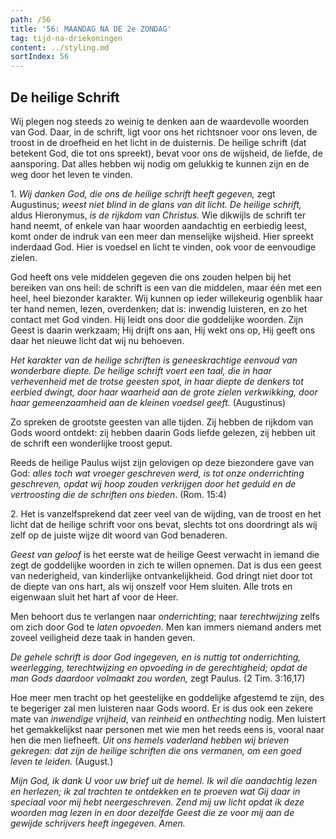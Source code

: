 ```yaml
---
path: /56
title: '56: MAANDAG NA DE 2e ZONDAG'
tag: tijd-na-driekoningen
content: ../styling.md
sortIndex: 56
---
```


## De heilige Schrift

Wij plegen nog steeds zo weinig te denken aan de waardevolle woorden van God. Daar, in de schrift, ligt voor ons het richtsnoer voor ons leven, de troost in de droefheid en het licht in de duisternis. De heilige schrift (dat betekent God, die tot ons spreekt), bevat voor ons de wijsheid, de liefde, de aansporing. Dat alles hebben wij nodig om gelukkig te kunnen zijn en de weg door het
leven te vinden.

1\. _Wij danken God, die ons de heilige schrift heeft gegeven,_ zegt Augustinus; _weest niet blind in de glans van dit licht._ _De heilige schrift,_ aldus Hieronymus, _is de rijkdom van Christus._ Wie dikwijls de schrift ter hand neemt, of enkele van haar woorden aandachtig en eerbiedig leest, komt onder de indruk van een meer dan menselijke wijsheid. Hier spreekt inderdaad God. Hier is voedsel en licht te vinden, ook voor de eenvoudige zielen.

God heeft ons vele middelen gegeven die ons zouden helpen bij het bereiken van ons heil: de schrift is een van die middelen, maar één met een heel, heel biezonder karakter. Wij kunnen op ieder willekeurig ogenblik haar ter hand nemen, lezen, overdenken; dat is: inwendig luisteren, en zo het contact met God vinden. Hij leidt ons door die goddelijke woorden. Zijn Geest is daarin werkzaam; Hij drijft ons aan, Hij wekt ons op, Hij geeft ons daar het nieuwe licht dat wij nu behoeven.

_Het karakter van de heilige schriften is geneeskrachtige eenvoud van wonderbare diepte. De heilige schrift voert een taal, die in haar verhevenheid met de trotse geesten spot, in haar diepte de denkers tot eerbied dwingt, door haar waarheid aan de grote zielen verkwikking, door haar gemeenzaamheid aan de kleinen voedsel geeft._ (Augustinus)

Zo spreken de grootste geesten van alle tijden. Zij hebben de rijkdom van Gods woord ontdekt: zij hebben daarin Gods liefde gelezen, zij hebben uit de schrift een wonderlijke troost geput.

Reeds de heilige Paulus wijst zijn gelovigen op deze biezondere gave van God: _alles toch wat vroeger geschreven werd, is tot onze onderrichting geschreven, opdat wij hoop zouden verkrijgen door het geduld en de vertroosting die de schriften ons bieden_. (Rom. 15:4)

2\. Het is vanzelfsprekend dat zeer veel van de wijding, van de troost en het licht dat de heilige schrift voor ons bevat, slechts tot ons doordringt als wij zelf op de juiste wijze dit woord van God benaderen.

_Geest van geloof_ is het eerste wat de heilige Geest verwacht in iemand die zegt de goddelijke woorden in zich te willen opnemen. Dat is dus een geest van nederigheid, van kinderlijke ontvankelijkheid. God dringt niet door tot de diepte van ons hart, als wij onszelf voor Hem sluiten. Alle trots en eigenwaan sluit het hart af voor de Heer.

Men behoort dus te verlangen naar _onderrichting_; naar _terechtwijzing_ zelfs om zich door God te _laten opvoeden_. Men kan immers niemand anders met zoveel veiligheid deze taak in handen geven.

_De gehele schrift is door God ingegeven, en is nuttig tot onderrichting, weerlegging, terechtwijzing en opvoeding in de gerechtigheid; opdat de man Gods daardoor volmaakt zou worden,_ zegt Paulus. (2 Tim. 3:16,17)

Hoe meer men tracht op het geestelijke en goddelijke afgestemd te zijn, des te begeriger zal men luisteren naar Gods woord. Er is dus ook een zekere mate van _inwendige vrijheid_, van _reinheid_
en _onthechting_ nodig. Men luistert het gemakkelijkst naar personen met wie men het reeds eens is, vooral naar hen die men liefheeft. _Uit ons hemels vaderland hebben wij brieven gekregen: dat zijn de heilige schriften die ons vermanen, om een goed leven te leiden._ (August.)

_Mijn God, ik dank U voor uw brief uit de hemel. Ik wil die aandachtig lezen en herlezen; ik zal trachten te ontdekken en te proeven wat Gij daar in speciaal voor mij hebt neergeschreven. Zend mij uw licht opdat ik deze woorden mag lezen in en door dezelfde Geest die ze voor mij aan de gewijde schrijvers heeft ingegeven. Amen._

